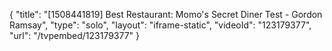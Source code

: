 {
    "title": "[1508441819] Best Restaurant: Momo's Secret Diner Test - Gordon Ramsay",
    "type": "solo",
    "layout": "iframe-static",
    "videoId": "123179377",
    "url": "\/tvpembed\/123179377"
}